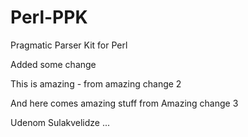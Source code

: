 # Perl-PPK
Pragmatic Parser Kit for Perl

Added some change

This is amazing - from amazing change 2

And here comes amazing stuff from Amazing change 3

Udenom Sulakvelidze ...

